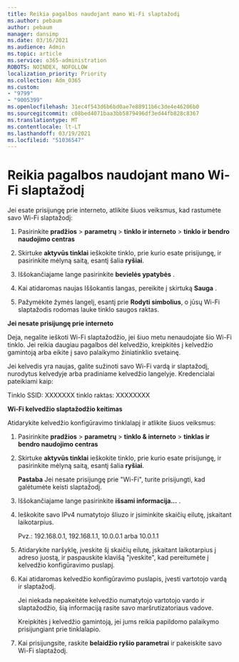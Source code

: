 ```yaml
---
title: Reikia pagalbos naudojant mano Wi-Fi slaptažodį
ms.author: pebaum
author: pebaum
manager: dansimp
ms.date: 03/16/2021
ms.audience: Admin
ms.topic: article
ms.service: o365-administration
ROBOTS: NOINDEX, NOFOLLOW
localization_priority: Priority
ms.collection: Adm_O365
ms.custom:
- "9799"
- "9005399"
ms.openlocfilehash: 31ec4f543d6b6bd0ae7e88911b6c3de4e46206b0
ms.sourcegitcommit: c08bed4071baa3bb5879496df3ed44fb828c8367
ms.translationtype: MT
ms.contentlocale: lt-LT
ms.lasthandoff: 03/19/2021
ms.locfileid: "51036547"
---
```

# <a name="need-help-with-my-wi-fi-password"></a>Reikia pagalbos naudojant mano Wi-Fi slaptažodį

Jei esate prisijungę prie interneto, atlikite šiuos veiksmus, kad rastumėte savo Wi-Fi slaptažodį:

1. Pasirinkite **pradžios**  >  **parametrų**  >  **tinklo ir interneto**  >  **tinklo ir bendro naudojimo centras**

1. Skirtuke **aktyvūs tinklai** ieškokite tinklo, prie kurio esate prisijungę, ir pasirinkite mėlyną saitą, esantį šalia **ryšiai**.

1. Iššokančiajame lange pasirinkite **bevielės ypatybės** .

1. Kai atidaromas naujas Iššokantis langas, pereikite į skirtuką **Sauga** .

1. Pažymėkite žymės langelį, esantį prie **Rodyti simbolius**, o jūsų Wi-Fi slaptažodis rodomas lauke tinklo saugos raktas.

**Jei nesate prisijungę prie interneto**

Deja, negalite ieškoti Wi-Fi slaptažodžio, jei šiuo metu nenaudojate šio Wi-Fi tinklo. Jei reikia daugiau pagalbos dėl kelvedžio, kreipkitės į kelvedžio gamintoją arba eikite į savo palaikymo žiniatinklio svetainę.

Jei kelvedis yra naujas, galite sužinoti savo Wi-Fi vardą ir slaptažodį, nurodytus kelvedyje arba pradiniame kelvedžio langelyje. Kredencialai pateikiami kaip:

Tinklo SSID: XXXXXXX tinklo raktas: XXXXXXXX

**Wi-Fi kelvedžio slaptažodžio keitimas**

Atidarykite kelvedžio konfigūravimo tinklalapį ir atlikite šiuos veiksmus:

1. Pasirinkite **pradžios**  >  **parametrų**  >  **tinklo & interneto**  >  **tinklas ir bendro naudojimo centras**

1. Skirtuke **aktyvūs tinklai** ieškokite tinklo, prie kurio esate prisijungę, ir pasirinkite mėlyną saitą, esantį šalia **ryšiai**.

    **Pastaba** Jei nesate prisijungę prie "Wi-Fi", turite prisijungti, kad galėtumėte keisti slaptažodį.

1. Iššokančiajame lange pasirinkite **išsami informacija...** .

1. Ieškokite savo IPv4 numatytojo šliuzo ir įsiminkite skaičių eilutę, įskaitant laikotarpius.

    Pvz.: 192.168.0.1, 192.168.1.1, 10.0.0.1 arba 10.0.1.1

1. Atidarykite naršyklę, įveskite šį skaičių eilutę, įskaitant laikotarpius į adreso juostą, ir paspauskite klavišą "įveskite", kad pereitumėte į kelvedžio konfigūravimo puslapį.

1. Kai atidaromas kelvedžio konfigūravimo puslapis, įvesti vartotojo vardą ir slaptažodį.

    Jei niekada nepakeitėte kelvedžio numatytojo vartotojo vardo ir slaptažodžio, šią informaciją rasite savo maršrutizatoriaus vadove.

    Kreipkitės į kelvedžio gamintoją, jei jums reikia papildomo palaikymo prisijungiant prie tinklalapio.

1. Kai prisijungsite, raskite **belaidžio ryšio parametrai** ir pakeiskite savo Wi-Fi slaptažodį.